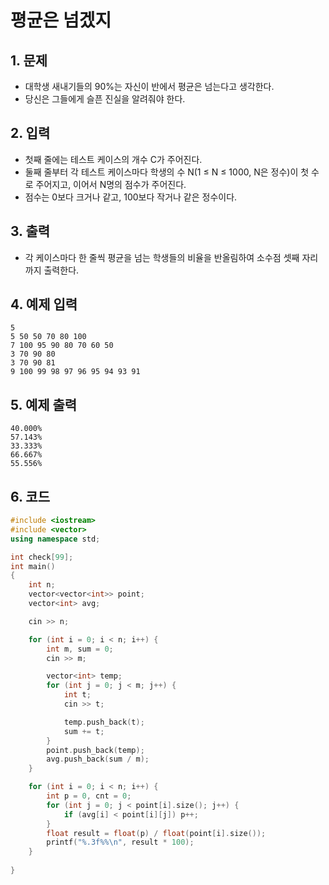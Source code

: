 # 평균은 넘겠지

## 1. 문제
- 대학생 새내기들의 90%는 자신이 반에서 평균은 넘는다고 생각한다.
- 당신은 그들에게 슬픈 진실을 알려줘야 한다.

## 2. 입력
- 첫째 줄에는 테스트 케이스의 개수 C가 주어진다.
- 둘째 줄부터 각 테스트 케이스마다 학생의 수 N(1 ≤ N ≤ 1000, N은 정수)이 첫 수로 주어지고, 이어서 N명의 점수가 주어진다.
- 점수는 0보다 크거나 같고, 100보다 작거나 같은 정수이다.

## 3. 출력
- 각 케이스마다 한 줄씩 평균을 넘는 학생들의 비율을 반올림하여 소수점 셋째 자리까지 출력한다.

## 4. 예제 입력
```
5
5 50 50 70 80 100
7 100 95 90 80 70 60 50
3 70 90 80
3 70 90 81
9 100 99 98 97 96 95 94 93 91
```

## 5. 예제 출력
```
40.000%
57.143%
33.333%
66.667%
55.556%
```

## 6. 코드
```c++
#include <iostream>
#include <vector>
using namespace std;

int check[99];
int main()
{
	int n;
	vector<vector<int>> point;
	vector<int> avg;

	cin >> n;

	for (int i = 0; i < n; i++) {
		int m, sum = 0;
		cin >> m;

		vector<int> temp;
		for (int j = 0; j < m; j++) {
			int t;
			cin >> t;

			temp.push_back(t);
			sum += t;
		}
		point.push_back(temp);
		avg.push_back(sum / m);
	}

	for (int i = 0; i < n; i++) {
		int p = 0, cnt = 0;
		for (int j = 0; j < point[i].size(); j++) {
			if (avg[i] < point[i][j]) p++;
		}
		float result = float(p) / float(point[i].size());
		printf("%.3f%%\n", result * 100);
	}
	
}
```
